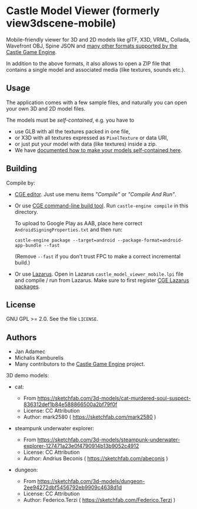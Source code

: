 # Castle Model Viewer (formerly view3dscene-mobile)

Mobile-friendly viewer for 3D and 2D models like glTF, X3D, VRML, Collada, Wavefront OBJ, Spine JSON and [many other formats supported by the Castle Game Engine](https://castle-engine.io/creating_data_model_formats.php).

In addition to the above formats, it also allows to open a ZIP file that contains a single model and associated media (like textures, sounds etc.).

## Usage

The application comes with a few sample files, and naturally you can open your own 3D and 2D model files.

The models must be _self-contained_, e.g. you have to

- use GLB with all the textures packed in one file,
- or X3D with all textures expressed as `PixelTexture` or data URI,
- or just put your model with data (like textures) inside a zip.
- We have [documented how to make your models self-contained here](https://castle-engine.io/castle-model-viewer-mobile).

## Building

Compile by:

- [CGE editor](https://castle-engine.io/editor). Just use menu items _"Compile"_ or _"Compile And Run"_.

- Or use [CGE command-line build tool](https://castle-engine.io/build_tool). Run `castle-engine compile` in this directory.

    To upload to Google Play as AAB, place here correct `AndroidSigningProperties.txt` and then run:

    ```
    castle-engine package --target=android --package-format=android-app-bundle --fast
    ```

    (Remove `--fast` if you don't trust FPC to make a correct incremental build.)

- Or use [Lazarus](https://www.lazarus-ide.org/). Open in Lazarus `castle_model_viewer_mobile.lpi` file and compile / run from Lazarus. Make sure to first register [CGE Lazarus packages](https://castle-engine.io/lazarus).

## License

GNU GPL >= 2.0. See the file `LICENSE`.

## Authors

- Jan Adamec
- Michalis Kamburelis
- Many contributors to the [Castle Game Engine](https://castle-engine.io/) project.

3D demo models:

- cat:
    - From https://sketchfab.com/3d-models/cat-murdered-soul-suspect-836312def1b84e588866500a2bf79f0f
    - License: CC Attribution
    - Author: mark2580 ( https://sketchfab.com/mark2580 )

- steampunk underwater explorer:
    - From https://sketchfab.com/3d-models/steampunk-underwater-explorer-127471a23e0f4790914b13b9052c4912
    - License: CC Attribution
    - Author: Andrius Beconis ( https://sketchfab.com/abeconis )

- dungeon:
    - From https://sketchfab.com/3d-models/dungeon-2ee94272dbf5456792eb9909c4638d1d
    - License: CC Attribution
    - Author: Federico.Terzi ( https://sketchfab.com/Federico.Terzi )

